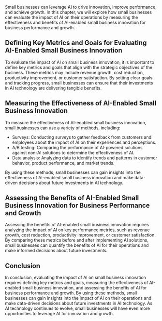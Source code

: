 
Small businesses can leverage AI to drive innovation, improve performance, and achieve growth. In this chapter, we will explore how small businesses can evaluate the impact of AI on their operations by measuring the effectiveness and benefits of AI-enabled small business innovation for business performance and growth.

Defining Key Metrics and Goals for Evaluating AI-Enabled Small Business Innovation
----------------------------------------------------------------------------------

To evaluate the impact of AI on small business innovation, it is important to define key metrics and goals that align with the strategic objectives of the business. These metrics may include revenue growth, cost reduction, productivity improvement, or customer satisfaction. By setting clear goals and tracking progress, small businesses can ensure that their investments in AI technology are delivering tangible benefits.

Measuring the Effectiveness of AI-Enabled Small Business Innovation
-------------------------------------------------------------------

To measure the effectiveness of AI-enabled small business innovation, small businesses can use a variety of methods, including:

* Surveys: Conducting surveys to gather feedback from customers and employees about the impact of AI on their experiences and perceptions.
* A/B testing: Comparing the performance of AI-powered solutions against non-AI solutions to determine the effectiveness of AI.
* Data analysis: Analyzing data to identify trends and patterns in customer behavior, product performance, and market trends.

By using these methods, small businesses can gain insights into the effectiveness of AI-enabled small business innovation and make data-driven decisions about future investments in AI technology.

Assessing the Benefits of AI-Enabled Small Business Innovation for Business Performance and Growth
--------------------------------------------------------------------------------------------------

Assessing the benefits of AI-enabled small business innovation requires analyzing the impact of AI on key performance metrics, such as revenue growth, cost reduction, productivity improvement, or customer satisfaction. By comparing these metrics before and after implementing AI solutions, small businesses can quantify the benefits of AI for their operations and make informed decisions about future investments.

Conclusion
----------

In conclusion, evaluating the impact of AI on small business innovation requires defining key metrics and goals, measuring the effectiveness of AI-enabled small business innovation, and assessing the benefits of AI for business performance and growth. By using these methods, small businesses can gain insights into the impact of AI on their operations and make data-driven decisions about future investments in AI technology. As AI technology continues to evolve, small businesses will have even more opportunities to leverage AI for innovation and growth.
